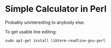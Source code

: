Simple Calculator in Perl
============

Probably uninteresting to anybody else.

To get usable line editing:

    sudo apt-get install libterm-readline-gnu-perl

